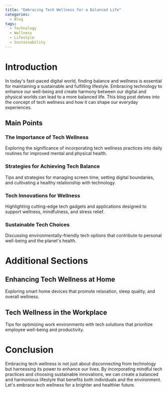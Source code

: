 ```yaml
---
title: "Embracing Tech Wellness for a Balanced Life"
categories:
  - Blog
tags:
  - Technology
  - Wellness
  - Lifestyle
  - Sustainability
---
```


# Introduction
In today's fast-paced digital world, finding balance and wellness is essential for maintaining a sustainable and fulfilling lifestyle. Embracing technology to enhance our well-being and create harmony between our digital and physical worlds can lead to a more balanced life. This blog post delves into the concept of tech wellness and how it can shape our everyday experiences.

## Main Points
### The Importance of Tech Wellness
Exploring the significance of incorporating tech wellness practices into daily routines for improved mental and physical health.

### Strategies for Achieving Tech Balance
Tips and strategies for managing screen time, setting digital boundaries, and cultivating a healthy relationship with technology.

### Tech Innovations for Wellness
Highlighting cutting-edge tech gadgets and applications designed to support wellness, mindfulness, and stress relief.

### Sustainable Tech Choices
Discussing environmentally-friendly tech options that contribute to personal well-being and the planet's health.

# Additional Sections 
## Enhancing Tech Wellness at Home
Exploring smart home devices that promote relaxation, sleep quality, and overall wellness.

## Tech Wellness in the Workplace
Tips for optimizing work environments with tech solutions that prioritize employee well-being and productivity.

# Conclusion
Embracing tech wellness is not just about disconnecting from technology but harnessing its power to enhance our lives. By incorporating mindful tech practices and choosing sustainable innovations, we can create a balanced and harmonious lifestyle that benefits both individuals and the environment. Let's embrace tech wellness for a brighter and healthier future.